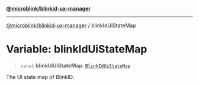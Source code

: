 [**@microblink/blinkid-ux-manager**](../README.md)

***

[@microblink/blinkid-ux-manager](../README.md) / blinkIdUiStateMap

# Variable: blinkIdUiStateMap

> `const` **blinkIdUiStateMap**: [`BlinkIdUiStateMap`](../type-aliases/BlinkIdUiStateMap.md)

The UI state map of BlinkID.
